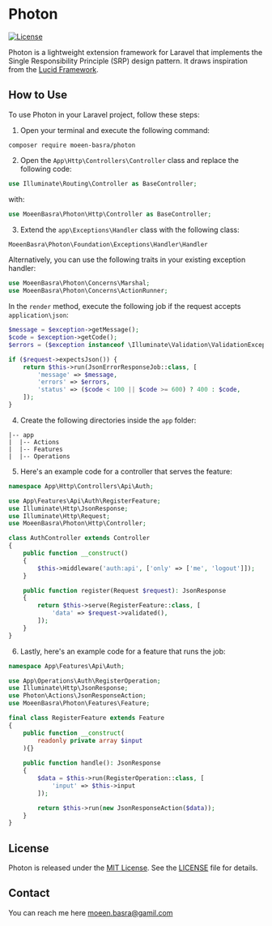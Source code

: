 # Photon
[![License](https://img.shields.io/badge/License-MIT-blue.svg)](LICENSE)

Photon is a lightweight extension framework for Laravel that implements the Single Responsibility Principle (SRP) design pattern. It draws inspiration from the [Lucid Framework](https://docs.lucidarch.dev/installation).

## How to Use

To use Photon in your Laravel project, follow these steps:

1. Open your terminal and execute the following command:

```shell
composer require moeen-basra/photon
```

2. Open the `App\Http\Controllers\Controller` class and replace the following code:

```php
use Illuminate\Routing\Controller as BaseController;
```

with:

```php
use MoeenBasra\Photon\Http\Controller as BaseController;
```

3. Extend the `app\Exceptions\Handler` class with the following class:

```php
MoeenBasra\Photon\Foundation\Exceptions\Handler\Handler
```

Alternatively, you can use the following traits in your existing exception handler:

```php
use MoeenBasra\Photon\Concerns\Marshal;
use MoeenBasra\Photon\Concerns\ActionRunner;
```

In the `render` method, execute the following job if the request accepts `application\json`:

```php
$message = $exception->getMessage();
$code = $exception->getCode();
$errors = ($exception instanceof \Illuminate\Validation\ValidationException) ? $exception->errors() : [];

if ($request->expectsJson()) {
    return $this->run(JsonErrorResponseJob::class, [
        'message' => $message,
        'errors' => $errors,
        'status' => ($code < 100 || $code >= 600) ? 400 : $code,
    ]);
}
```

4. Create the following directories inside the `app` folder:

```
|-- app
|  |-- Actions
|  |-- Features
|  |-- Operations
```

5. Here's an example code for a controller that serves the feature:

```php
namespace App\Http\Controllers\Api\Auth;

use App\Features\Api\Auth\RegisterFeature;
use Illuminate\Http\JsonResponse;
use Illuminate\Http\Request;
use MoeenBasra\Photon\Http\Controller;

class AuthController extends Controller
{
    public function __construct()
    {
        $this->middleware('auth:api', ['only' => ['me', 'logout']]);
    }

    public function register(Request $request): JsonResponse
    {
        return $this->serve(RegisterFeature::class, [
            'data' => $request->validated(),
        ]);
    }
}
```

6. Lastly, here's an example code for a feature that runs the job:

```php
namespace App\Features\Api\Auth;

use App\Operations\Auth\RegisterOperation;
use Illuminate\Http\JsonResponse;
use Photon\Actions\JsonResponseAction;
use MoeenBasra\Photon\Features\Feature;

final class RegisterFeature extends Feature
{
    public function __construct(
        readonly private array $input
    ){}
    
    public function handle(): JsonResponse
    {
        $data = $this->run(RegisterOperation::class, [
            'input' => $this->input
        ]);

        return $this->run(new JsonResponseAction($data));
    }
}
```

## License

Photon is released under the [MIT License](https://opensource.org/licenses/MIT). See the [LICENSE](LICENSE) file for details.

## Contact
You can reach me here [moeen.basra@gamil.com](mailto:moeen.basra@gamil.com)